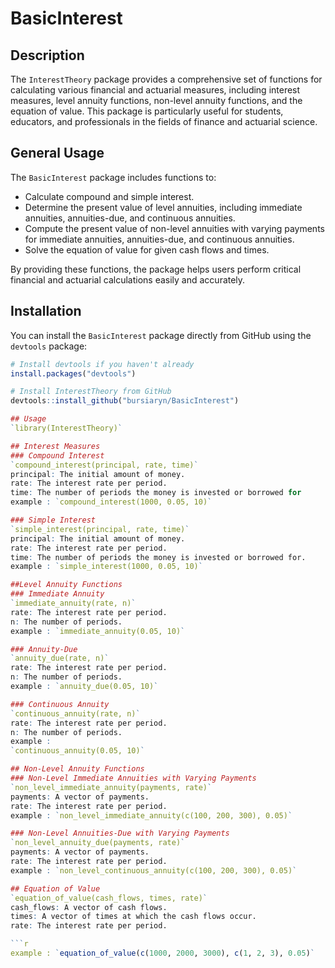 # BasicInterest

## Description

The `InterestTheory` package provides a comprehensive set of functions for calculating various financial and actuarial measures, including interest measures, level annuity functions, non-level annuity functions, and the equation of value. This package is particularly useful for students, educators, and professionals in the fields of finance and actuarial science.

## General Usage

The `BasicInterest` package includes functions to:
- Calculate compound and simple interest.
- Determine the present value of level annuities, including immediate annuities, annuities-due, and continuous annuities.
- Compute the present value of non-level annuities with varying payments for immediate annuities, annuities-due, and continuous annuities.
- Solve the equation of value for given cash flows and times.

By providing these functions, the package helps users perform critical financial and actuarial calculations easily and accurately.

## Installation

You can install the `BasicInterest` package directly from GitHub using the `devtools` package:

```r
# Install devtools if you haven't already
install.packages("devtools")

# Install InterestTheory from GitHub
devtools::install_github("bursiaryn/BasicInterest")

## Usage
`library(InterestTheory)`

## Interest Measures
### Compound Interest
`compound_interest(principal, rate, time)`
principal: The initial amount of money.
rate: The interest rate per period.
time: The number of periods the money is invested or borrowed for
example : `compound_interest(1000, 0.05, 10)`

### Simple Interest
`simple_interest(principal, rate, time)`
principal: The initial amount of money.
rate: The interest rate per period.
time: The number of periods the money is invested or borrowed for.
example : `simple_interest(1000, 0.05, 10)`

##Level Annuity Functions
### Immediate Annuity
`immediate_annuity(rate, n)`
rate: The interest rate per period.
n: The number of periods.
example : `immediate_annuity(0.05, 10)`

### Annuity-Due
`annuity_due(rate, n)`
rate: The interest rate per period.
n: The number of periods.
example : `annuity_due(0.05, 10)`

### Continuous Annuity
`continuous_annuity(rate, n)`
rate: The interest rate per period.
n: The number of periods.
example : 
`continuous_annuity(0.05, 10)`

## Non-Level Annuity Functions
### Non-Level Immediate Annuities with Varying Payments
`non_level_immediate_annuity(payments, rate)`
payments: A vector of payments.
rate: The interest rate per period.
example : `non_level_immediate_annuity(c(100, 200, 300), 0.05)`

### Non-Level Annuities-Due with Varying Payments
`non_level_annuity_due(payments, rate)`
payments: A vector of payments.
rate: The interest rate per period.
example : `non_level_continuous_annuity(c(100, 200, 300), 0.05)`

## Equation of Value
`equation_of_value(cash_flows, times, rate)`
cash_flows: A vector of cash flows.
times: A vector of times at which the cash flows occur.
rate: The interest rate per period.

```r
example : `equation_of_value(c(1000, 2000, 3000), c(1, 2, 3), 0.05)`
